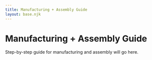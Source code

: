 ```yaml
---
title: Manufacturing + Assembly Guide
layout: base.njk
---
```


# Manufacturing + Assembly Guide

Step-by-step guide for manufacturing and assembly will go here. 